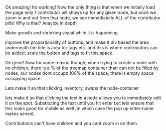 Ok amazing! Its working! Now the only thing is that when we initially load the page only 1 contributor pill shows up for any given node, but once we zoom in and out from that node, we see immediatelly ALL of the contributor pills! Why is that? Anaylze in depth

Make growth and shrinking visual while it is happening

improve the proportionality of buttons, and make it div based the area underneath the title is area for tags etc. and this is where contributors can be added, scale the button and tags to fit this space.

Ok great! Now for some reason though, when trying to create a node with no children, there is a % of the treemap container thatr can not be filled by nodes, our nodes dont occupz 100% of the space, there is empty space occupying space.

Lets make it so that clicking inventory, swaps the node-container

lets make it so that clicking the text in a node allows you to immediately edit it on the spot.
Substituting the text until you hit enter
but lets ensure that this looks good for mobile as well (in which case the pop up enter-name makes sense)

Contributions can't have children and you cant zoom in on them

